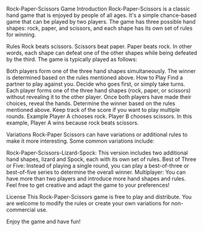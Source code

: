 Rock-Paper-Scissors Game
Introduction
Rock-Paper-Scissors is a classic hand game that is enjoyed by people of all ages. It's a simple chance-based game that can be played by two players. The game has three possible hand shapes: rock, paper, and scissors, and each shape has its own set of rules for winning.

Rules
Rock beats scissors.
Scissors beat paper.
Paper beats rock.
In other words, each shape can defeat one of the other shapes while being defeated by the third. The game is typically played as follows:

Both players form one of the three hand shapes simultaneously.
The winner is determined based on the rules mentioned above.
How to Play
Find a partner to play against you.
Decide who goes first, or simply take turns.
Each player forms one of the three hand shapes (rock, paper, or scissors) without revealing it to the other player.
Once both players have made their choices, reveal the hands.
Determine the winner based on the rules mentioned above.
Keep track of the score if you want to play multiple rounds.
Example
Player A chooses rock.
Player B chooses scissors.
In this example, Player A wins because rock beats scissors.

Variations
Rock-Paper Scissors can have variations or additional rules to make it more interesting. Some common variations include:

Rock-Paper-Scissors-Lizard-Spock: This version includes two additional hand shapes, lizard and Spock, each with its own set of rules.
Best of Three or Five: Instead of playing a single round, you can play a best-of-three or best-of-five series to determine the overall winner.
Multiplayer: You can have more than two players and introduce more hand shapes and rules.
Feel free to get creative and adapt the game to your preferences!

License
This Rock-Paper-Scissors game is free to play and distribute. You are welcome to modify the rules or create your own variations for non-commercial use.

Enjoy the game and have fun!
